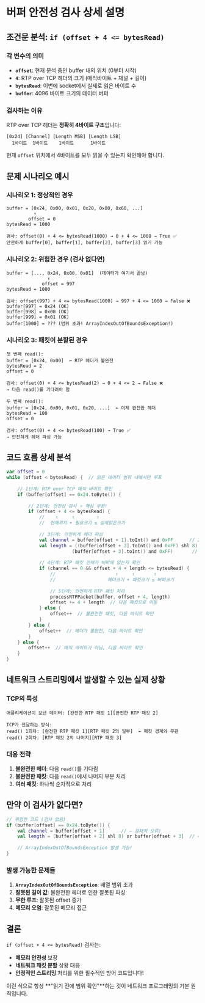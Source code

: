 # 버퍼 안전성 검사 상세 설명

## 조건문 분석: `if (offset + 4 <= bytesRead)`

### 각 변수의 의미
- **`offset`**: 현재 분석 중인 buffer 내의 위치 (0부터 시작)
- **`4`**: RTP over TCP 헤더의 크기 (매직바이트 + 채널 + 길이)
- **`bytesRead`**: 이번에 socket에서 실제로 읽은 바이트 수
- **`buffer`**: 4096 바이트 크기의 데이터 버퍼

### 검사하는 이유

RTP over TCP 헤더는 **정확히 4바이트 구조**입니다:
```
[0x24] [Channel] [Length MSB] [Length LSB]
  1바이트  1바이트    1바이트      1바이트
```

현재 `offset` 위치에서 4바이트를 모두 읽을 수 있는지 확인해야 합니다.

## 문제 시나리오 예시

### 시나리오 1: 정상적인 경우
```
buffer = [0x24, 0x00, 0x01, 0x20, 0x80, 0x60, ...]
          ↑
        offset = 0
bytesRead = 1000

검사: offset(0) + 4 <= bytesRead(1000) → 0 + 4 <= 1000 → True ✅
안전하게 buffer[0], buffer[1], buffer[2], buffer[3] 읽기 가능
```

### 시나리오 2: 위험한 경우 (검사 없다면)
```
buffer = [..., 0x24, 0x00, 0x01]  (데이터가 여기서 끝남)
               ↑
             offset = 997
bytesRead = 1000

검사: offset(997) + 4 <= bytesRead(1000) → 997 + 4 <= 1000 → False ❌
buffer[997] = 0x24 (OK)
buffer[998] = 0x00 (OK) 
buffer[999] = 0x01 (OK)
buffer[1000] = ??? (범위 초과! ArrayIndexOutOfBoundsException!)
```

### 시나리오 3: 패킷이 분할된 경우
```
첫 번째 read():
buffer = [0x24, 0x00]  ← RTP 헤더가 불완전
bytesRead = 2
offset = 0

검사: offset(0) + 4 <= bytesRead(2) → 0 + 4 <= 2 → False ❌
→ 다음 read()를 기다려야 함

두 번째 read():
buffer = [0x24, 0x00, 0x01, 0x20, ...]  ← 이제 완전한 헤더
bytesRead = 100
offset = 0

검사: offset(0) + 4 <= bytesRead(100) → True ✅
→ 안전하게 헤더 파싱 가능
```

## 코드 흐름 상세 분석

```kotlin
var offset = 0
while (offset < bytesRead) {  // 읽은 데이터 범위 내에서만 루프
    
    // 1단계: RTP over TCP 매직 바이트 확인
    if (buffer[offset] == 0x24.toByte()) {
        
        // 2단계: 안전성 검사 ⭐ 핵심 부분!
        if (offset + 4 <= bytesRead) {
            //    ↑     ↑        ↑
            //  현재위치 + 필요크기 ≤ 실제읽은크기
            
            // 3단계: 안전하게 헤더 파싱
            val channel = buffer[offset + 1].toInt() and 0xFF      // 2번째 바이트
            val length = ((buffer[offset + 2].toInt() and 0xFF) shl 8) or  // 3번째 바이트
                        (buffer[offset + 3].toInt() and 0xFF)       // 4번째 바이트
            
            // 4단계: RTP 패킷 전체가 버퍼에 있는지 확인
            if (channel == 0 && offset + 4 + length <= bytesRead) {
                //                      ↑     ↑       ↑
                //                   헤더크기 + 패킷크기 ≤ 버퍼크기
                
                // 5단계: 안전하게 RTP 패킷 처리
                processRTPPacket(buffer, offset + 4, length)
                offset += 4 + length  // 다음 패킷으로 이동
            } else {
                offset++  // 불완전한 패킷, 다음 바이트 확인
            }
        } else {
            offset++  // 헤더가 불완전, 다음 바이트 확인
        }
    } else {
        offset++  // 매직 바이트가 아님, 다음 바이트 확인
    }
}
```

## 네트워크 스트리밍에서 발생할 수 있는 실제 상황

### TCP의 특성
```
애플리케이션이 보낸 데이터: [완전한 RTP 패킷 1][완전한 RTP 패킷 2]
                          
TCP가 전달하는 방식:
read() 1회차: [완전한 RTP 패킷 1][RTP 패킷 2의 일부]  ← 패킷 경계와 무관
read() 2회차: [RTP 패킷 2의 나머지][RTP 패킷 3]
```

### 대응 전략
1. **불완전한 헤더**: 다음 `read()`를 기다림
2. **불완전한 패킷**: 다음 `read()`에서 나머지 부분 처리
3. **여러 패킷**: 하나씩 순차적으로 처리

## 만약 이 검사가 없다면?

```kotlin
// 위험한 코드 (검사 없음)
if (buffer[offset] == 0x24.toByte()) {
    val channel = buffer[offset + 1]      // ← 잠재적 오류!
    val length = (buffer[offset + 2] shl 8) or buffer[offset + 3]  // ← 오류!
    
    // ArrayIndexOutOfBoundsException 발생 가능!
}
```

### 발생 가능한 문제들
1. **`ArrayIndexOutOfBoundsException`**: 배열 범위 초과
2. **잘못된 길이 값**: 불완전한 헤더로 인한 잘못된 파싱
3. **무한 루프**: 잘못된 offset 증가
4. **메모리 오염**: 잘못된 메모리 접근

## 결론

`if (offset + 4 <= bytesRead)` 검사는:
- **메모리 안전성** 보장
- **네트워크 패킷 분할** 상황 대응  
- **안정적인 스트리밍** 처리를 위한 필수적인 방어 코드입니다!

이런 식으로 항상 **"읽기 전에 범위 확인"**하는 것이 네트워크 프로그래밍의 기본 원칙입니다.